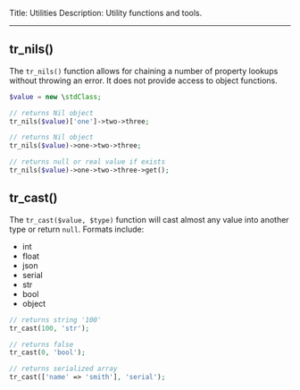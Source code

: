 Title: Utilities
Description: Utility functions and tools.

---

## tr_nils()

The `tr_nils()` function allows for chaining a number of property lookups without throwing an error. It does not provide access to object functions.

```php
$value = new \stdClass;

// returns Nil object
tr_nils($value)['one']->two->three; 

// returns Nil object
tr_nils($value)->one->two->three; 

// returns null or real value if exists
tr_nils($value)->one->two->three->get();
```

## tr_cast()

The `tr_cast($value, $type)` function will cast almost any value into another type or return `null`. Formats include:

- int
- float
- json
- serial
- str
- bool
- object

```php
// returns string '100'
tr_cast(100, 'str');

// returns false
tr_cast(0, 'bool');

// returns serialized array
tr_cast(['name' => 'smith'], 'serial');
```